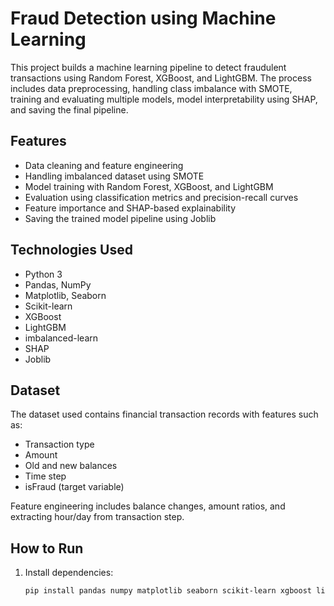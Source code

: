 # Fraud Detection using Machine Learning

This project builds a machine learning pipeline to detect fraudulent transactions using Random Forest, XGBoost, and LightGBM. The process includes data preprocessing, handling class imbalance with SMOTE, training and evaluating multiple models, model interpretability using SHAP, and saving the final pipeline.

## Features

- Data cleaning and feature engineering
- Handling imbalanced dataset using SMOTE
- Model training with Random Forest, XGBoost, and LightGBM
- Evaluation using classification metrics and precision-recall curves
- Feature importance and SHAP-based explainability
- Saving the trained model pipeline using Joblib

## Technologies Used

- Python 3
- Pandas, NumPy
- Matplotlib, Seaborn
- Scikit-learn
- XGBoost
- LightGBM
- imbalanced-learn
- SHAP
- Joblib

## Dataset

The dataset used contains financial transaction records with features such as:

- Transaction type
- Amount
- Old and new balances
- Time step
- isFraud (target variable)

Feature engineering includes balance changes, amount ratios, and extracting hour/day from transaction step.

## How to Run

1. Install dependencies:
   ```bash
   pip install pandas numpy matplotlib seaborn scikit-learn xgboost lightgbm imbalanced-learn shap joblib
